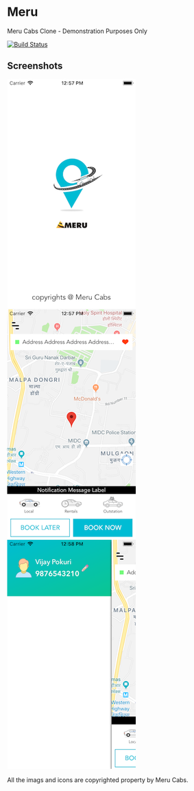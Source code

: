 # Meru
Meru Cabs Clone - Demonstration Purposes Only

[![Build Status](https://travis-ci.org/pokurivijay/Meru.svg?branch=master)](https://travis-ci.org/pokurivijay/Meru)


## Screenshots

![Meru Demo Screenshot 1](screenshots/1.png)
![Meru Demo Screenshot 2](screenshots/2.png)
![Meru Demo Screenshot 3](screenshots/3.png)

All the imags and icons are copyrighted property by Meru Cabs.

